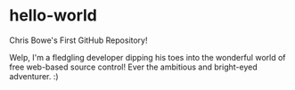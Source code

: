 # hello-world
Chris Bowe's First GitHub Repository!

Welp, I'm a fledgling developer dipping his toes into the wonderful world of free web-based source control! Ever the ambitious and bright-eyed adventurer. :)
